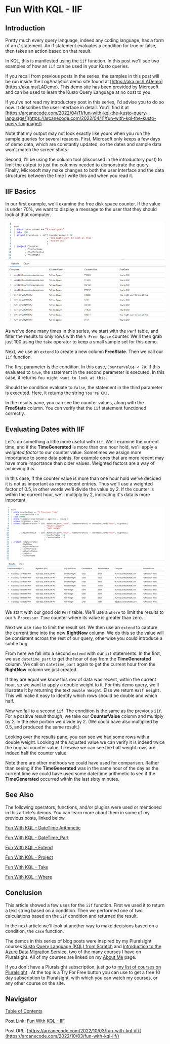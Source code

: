 # Fun With KQL - IIF

## Introduction

Pretty much every query language, indeed any coding language, has a form of an _if_ statement. An if statement evaluates a condition for true or false, then takes an action based on that result.

In KQL, this is manifested using the `iif` function. In this post we'll see two examples of how an `iif` can be used in your Kusto queries.

If you recall from previous posts in the series, the samples in this post will be run inside the LogAnalytics demo site found at [https://aka.ms/LADemo](https://aka.ms/LADemo). This demo site has been provided by Microsoft and can be used to learn the Kusto Query Language at no cost to you.

If you've not read my introductory post in this series, I'd advise you to do so now. It describes the user interface in detail. You'll find it at [https://arcanecode.com/2022/04/11/fun-with-kql-the-kusto-query-language/](https://arcanecode.com/2022/04/11/fun-with-kql-the-kusto-query-language/).

Note that my output may not look exactly like yours when you run the sample queries for several reasons. First, Microsoft only keeps a few days of demo data, which are constantly updated, so the dates and sample data won't match the screen shots.

Second, I'll be using the column tool (discussed in the introductory post) to limit the output to just the columns needed to demonstrate the query. Finally, Microsoft may make changes to both the user interface and the data structures between the time I write this and when you read it.

## IIF Basics

In our first example, we'll examine the free disk space counter. If the value is under 70%, we want to display a message to the user that they should look at that computer.

![IIF Basics](06.01.01_IIF_Basics.png)

As we've done many times in this series, we start with the `Perf` table, and filter the results to only rows with the `% Free Space` counter. We'll then grab just 100 using the `take` operator to keep a small sample set for this demo.

Next, we use an `extend` to create a new column **FreeState**. Then we call our `iif` function.

The first parameter is the condition. In this case, `CounterValue < 70`. If this evaluates to `true`, the statement in the second parameter is executed. In this case, it returns `You might want to look at this`.

Should the condition evaluate to `false`, the statement in the third parameter is executed. Here, it returns the string `You're OK!`.

In the results pane, you can see the counter values, along with the **FreeState** column. You can verify that the `iif` statement functioned correctly.

## Evaluating Dates with IIF

Let's do something a little more useful with `iif`. We'll examine the current time, and if the **TimeGenerated** is more than one hour hold, we'll apply a _weighted factor_ to our counter value. Sometimes we assign more importance to some data points, for example ones that are more recent may have more importance than older values. Weighted factors are a way of achieving this.

In this case, if the counter value is more than one hour hold we've decided it is not as important as more recent entries. Thus we'll use a weighted factor of 0.5, in other words we'll divide the value by 2. If the counter is within the current hour, we'll multiply by 2, indicating it's data is more important.

![IIF with Dates](06.01.02_IIF_To_Create_A_Column.png)

We start with our good old `Perf` table. We'll use a `where` to limit the results to our `% Processor Time` counter where its value is greater than zero.

Next we use `take` to limit the result set. We then use an `extend` to capture the current time into the new **RightNow** column. We do this so the value will be consistent across the rest of our query, otherwise you could introduce a subtle bug.

From here we fall into a second `extend` with our `iif` statements. In the first, we use `datetime_part` to get the hour of day from the **TimeGenerated** column. We call on `datetime_part` again to get the current hour from the **RightNow** column we just created.

If they are equal we know this row of data was recent, within the current hour, so we want to apply a double weight to it. For this demo query, we'll illustrate it by returning the text `Double Weight`. Else we return `Half Weight`. This will make it easy to identify which rows should be double and which half.

Now we fall to a second `iif`. The condition is the same as the previous `iif`. For a positive result though, we take our **CounterValue** column and multiply by `2`. In the else portion we divide by 2. (We could have also multiplied by 0.5, and produced the same result.)

Looking over the results pane, you can see we had some rows with a double weight. Looking at the adjusted value we can verify it is indeed twice the original counter value. Likewise we can see the half weight rows are indeed half the counter value.

Note there are other methods we could have used for comparison. Rather than seeing if the **TimeGenerated** was in the same hour of the day as the current time we could have used some date/time arithmetic to see if the **TimeGenerated** occurred within the last sixty minutes.

## See Also

The following operators, functions, and/or plugins were used or mentioned in this article's demos. You can learn more about them in some of my previous posts, linked below.

[Fun With KQL - DateTime Arithmetic](https://arcanecode.com/2022/08/08/fun-with-kql-datetime-arithmetic/)

[Fun With KQL - DateTime_Part]()

[Fun With KQL - Extend](https://arcanecode.com/2022/05/23/fun-with-kql-extend/)

[Fun With KQL - Project](https://arcanecode.com/2022/05/30/fun-with-kql-project/)

[Fun With KQL - Take](https://arcanecode.com/2022/05/02/fun-with-kql-take/)

[Fun With KQL - Where](https://arcanecode.com/2022/04/25/fun-with-kql-where/)

## Conclusion

This article showed a few uses for the `iif` function. First we used it to return a text string based on a condition. Then we performed one of two calculations based on the `iif` condition and returned the result.

In the next article we'll look at another way to make decisions based on a condition, the `case` function.

The demos in this series of blog posts were inspired by my Pluralsight courses [Kusto Query Language (KQL) from Scratch](https://pluralsight.pxf.io/MXDo5o) and [Introduction to the Azure Data Migration Service](https://pluralsight.pxf.io/2rQXjQ), two of the many courses I have on Pluralsight. All of my courses are linked on my [About Me](https://arcanecode.com/info/) page.

If you don't have a Pluralsight subscription, just go to [my list of courses on Pluralsight](https://pluralsight.pxf.io/kjz6jn) . At the top is a Try For Free button you can use to get a free 10 day subscription to Pluralsight, with which you can watch my courses, or any other course on the site.

## Navigator
[Table of Contents](../Table%20of%20Contents.md)

Post Link: [Fun With KQL - IIF](https://arcanecode.com/2022/10/03/fun-with-kql-iif/)

Post URL: [https://arcanecode.com/2022/10/03/fun-with-kql-iif/](https://arcanecode.com/2022/10/03/fun-with-kql-iif/)
